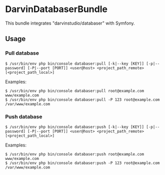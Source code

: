 DarvinDatabaserBundle
=====================
This bundle integrates "darvinstudio/databaser" with Symfony.

## Usage

### Pull database

```shell
$ /usr/bin/env php bin/console databaser:pull [-k|--key [KEY]] [-p|--password] [-P|--port [PORT]] <user@host> <project_path_remote> [<project_path_local>]
```

Examples:

```shell
$ /usr/bin/env php bin/console databaser:pull root@example.com www/example.com
$ /usr/bin/env php bin/console databaser:pull -P 123 root@example.com /var/www/example.com
```

### Push database

```shell
$ /usr/bin/env php bin/console databaser:push [-k|--key [KEY]] [-p|--password] [-P|--port [PORT]] <user@host> <project_path_remote> [<project_path_local>]
```

Examples:

```shell
$ /usr/bin/env php bin/console databaser:push root@example.com www/example.com
$ /usr/bin/env php bin/console databaser:push -P 123 root@example.com /var/www/example.com
```
